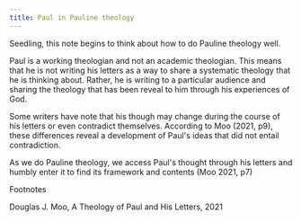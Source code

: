 ```yaml
---
title: Paul in Pauline theology
---
```


Seedling, this note begins to think about how to do Pauline theology well.

Paul is a working theologian and not an academic theologian. This means that he is not writing his letters as a way to share a systematic theology that he is thinking about. Rather, he is writing to a particular audience and sharing the theology that has been reveal to him through his experiences of God.

Some writers have note that his though may change during the course of his letters or even contradict themselves. According to Moo (2021, p9), these differences reveal a development of Paul's ideas that did not entail contradiction. 

As we do Pauline theology, we access Paul's thought through his letters and humbly enter it to find its framework and contents (Moo 2021, p7)

Footnotes

Douglas J. Moo, A Theology of Paul and His Letters, 2021
